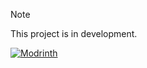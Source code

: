 > [!note]
> This project is in development.

[![Modrinth](https://img.shields.io/badge/Modrinth-%2300AF5C?style=for-the-badge&logo=modrinth&logoColor=white)](https://modrinth.com/mod/phanisments-weapons-collection)